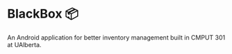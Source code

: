 # BlackBox 📦 

An Android application for better inventory management built in CMPUT 301 at UAlberta.
